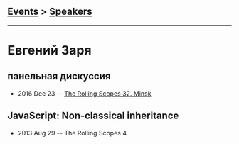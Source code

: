 ## [Events](../README.md) > [Speakers](../speakers.md)
---

# Евгений Заря

## панельная дискуссия
- 2016 Dec 23 -- [The Rolling Scopes 32. Minsk](https://www.youtube.com/watch?v=qLxO9Pgx05M)    
## JavaScript: Non-classical inheritance
- 2013 Aug 29 -- The Rolling Scopes 4    
